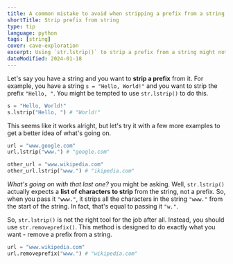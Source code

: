```yaml
---
title: A common mistake to avoid when stripping a prefix from a string in Python
shortTitle: Strip prefix from string
type: tip
language: python
tags: [string]
cover: cave-exploration
excerpt: Using `str.lstrip()` to strip a prefix from a string might not be exactly what you're looking for. Here's what you should use instead.
dateModified: 2024-01-18
---
```


Let's say you have a string and you want to **strip a prefix** from it. For example, you have a string `s = "Hello, World!"` and you want to strip the prefix `"Hello, "`. You might be tempted to use `str.lstrip()` to do this.

```py
s = "Hello, World!"
s.lstrip("Hello, ") # "World!"
```

This seems like it works alright, but let's try it with a few more examples to get a better idea of what's going on.

```py
url = "www.google.com"
url.lstrip("www.") # "google.com"

other_url = "www.wikipedia.com"
other_url.lstrip("www.") # "ikipedia.com"
```

_What's going on with that last one?_ you might be asking. Well, `str.lstrip()` actually expects a **list of characters to strip** from the string, not a prefix. So, when you pass it `"www."`, it strips all the characters in the string `"www."` from the start of the string. In fact, that's equal to passing it `"w."`.

So, `str.lstrip()` is not the right tool for the job after all. Instead, you should use `str.removeprefix()`. This method is designed to do exactly what you want - remove a prefix from a string.

```py
url = "www.wikipedia.com"
url.removeprefix("www.") # "wikipedia.com"
```
